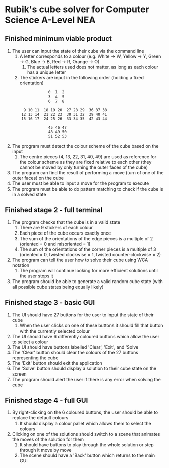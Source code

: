 # Rubik's cube solver for Computer Science A-Level NEA

## Finished minimum viable product
1. The user can input the state of their cube via the command line
	1. A letter corresponds to a colour (e.g. White -> W, Yellow -> Y, Green -> G, Blue -> B, Red -> R, Orange -> O)
        1. The actual letters used does not matter, as long as each colour has a unique letter
	1. The stickers are input in the following order (holding a fixed orientation)
	```
				    0  1  2
				    3  4  5
				    6  7  8

		 9 10 11  18 19 20  27 28 29  36 37 38
		12 13 14  21 22 23  30 31 32  39 40 41
		15 16 17  24 25 26  33 34 35  42 43 44

				    45 46 47
				    48 49 50
				    51 52 53
	```		
1. The program must detect the colour scheme of the cube based on the input
	1. The centre pieces (4, 13, 22, 31, 40, 49) are used as reference for the colour scheme as they are fixed relative to each other (they cannot be moved by only turning the outer faces of the cube)
1. The program can find the result of performing a move (turn of one of the outer faces) on the cube
1. The user must be able to input a move for the program to execute
1. The program must be able to do pattern matching to check if the cube is in a solved state

## Finished stage 2 - full terminal
1. The program checks that the cube is in a valid state
	1. There are 9 stickers of each colour
	1. Each piece of the cube occurs exactly once
	1. The sum of the orientations of the edge pieces is a multiple of 2 (oriented = 0 and misoriented = 1)
	1. The sum of the orientations of the corner pieces is a multiple of 3 (oriented = 0, twisted clockwise = 1, twisted counter-clockwise = 2)
1. The program can tell the user how to solve their cube using WCA notation
    1. The program will continue looking for more efficient solutions until the user stops it
1. The program should be able to generate a valid random cube state (with all possible cube states being equally likely)

## Finished stage 3 - basic GUI
1. The UI should have 27 buttons for the user to input the state of their cube
    1. When the user clicks on one of these buttons it should fill that button with the currently selected colour
1. The UI should have 6 differently coloured buttons which allow the user to select a colour
1. The UI should have buttons labelled 'Clear', 'Exit', and 'Solve
1. The 'Clear' button should clear the colours of the 27 buttons representing the cube
1. The 'Exit' button should exit the application
1. The 'Solve' button should display a solution to their cube state on the screen
1. The program should alert the user if there is any error when solving the cube

## Finished stage 4 - full GUI
1. By right-clicking on the 6 coloured buttons, the user should be able to replace the default colours
    1. It should display a colour pallet which allows them to select the colours
1. Clicking on one of the solutions should switch to a scene that animates the moves of the solution for them
    1. It should have buttons to play through the whole solution or step through it move by move
    1. The scene should have a 'Back' button which returns to the main GUI